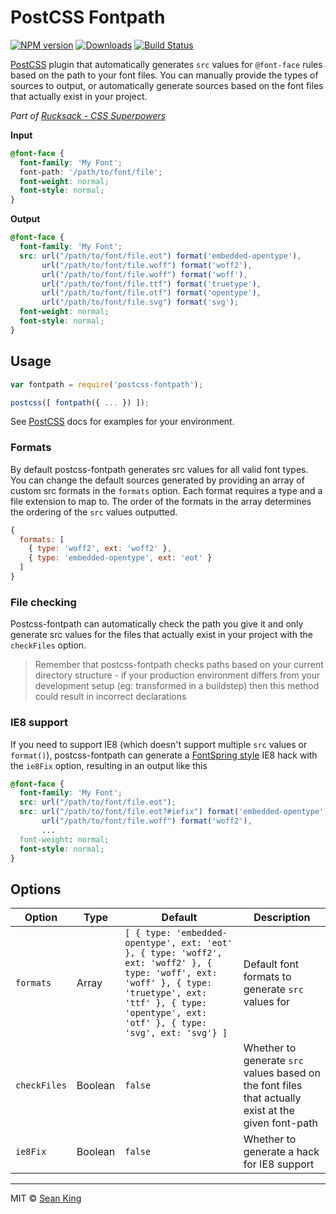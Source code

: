 # PostCSS Fontpath
[![NPM version][npm-badge]][npm-url] [![Downloads][downloads-badge]][npm-url] [![Build Status][travis-badge]][travis-url]

[PostCSS][PostCSS] plugin that automatically generates `src` values for `@font-face` rules based on the path to your font files. You can manually provide the types of sources to output, or automatically generate sources based on the font files that actually exist in your project.

_Part of [Rucksack - CSS Superpowers](http://simplaio.github.io/rucksack)_

**Input**

```css
@font-face {
  font-family: 'My Font';
  font-path: '/path/to/font/file';
  font-weight: normal;
  font-style: normal;
}
```

**Output**

```css
@font-face {
  font-family: 'My Font';
  src: url("/path/to/font/file.eot") format('embedded-opentype'),
       url("/path/to/font/file.woff") format('woff2'),
       url("/path/to/font/file.woff") format('woff'),
       url("/path/to/font/file.ttf") format('truetype'),
       url("/path/to/font/file.otf") format('opentype'),
       url("/path/to/font/file.svg") format('svg');
  font-weight: normal;
  font-style: normal;
}
```

## Usage

```js
var fontpath = require('postcss-fontpath');

postcss([ fontpath({ ... }) ]);
```

See [PostCSS][PostCSS] docs for examples for your environment.

### Formats

By default postcss-fontpath generates src values for all valid font types. You can change the default sources generated by providing an array of custom src formats in the `formats` option. Each format requires a type and a file extension to map to. The order of the formats in the array determines the ordering of the `src` values outputted.

```js
{
  formats: [
    { type: 'woff2', ext: 'woff2' },
    { type: 'embedded-opentype', ext: 'eot' }
  ]
}
```

### File checking

Postcss-fontpath can automatically check the path you give it and only generate src values for the files that actually exist in your project with the `checkFiles` option. 

> Remember that postcss-fontpath checks paths based on your current directory structure - if your production environment differs from your development setup (eg: transformed in a buildstep) then this method could result in incorrect declarations

### IE8 support

If you need to support IE8 (which doesn't support multiple `src` values or `format()`), postcss-fontpath can generate a [FontSpring style](http://blog.fontspring.com/2011/02/the-new-bulletproof-font-face-syntax/) IE8 hack with the `ie8Fix` option, resulting in an output like this

```css
@font-face {
  font-family: 'My Font';
  src: url("/path/to/font/file.eot");
  src: url("/path/to/font/file.eot?#iefix") format('embedded-opentype'),
       url("/path/to/font/file.woff") format('woff2'),
       ...
  font-weight: normal;
  font-style: normal;
}
```

## Options

Option       | Type    | Default | Description                                                                                         
------------ | ------- | ------- | -----------                                                                                         
`formats`    | Array   | `[ { type: 'embedded-opentype', ext: 'eot' }, { type: 'woff2', ext: 'woff2' }, { type: 'woff', ext: 'woff' }, { type: 'truetype', ext: 'ttf' }, { type: 'opentype', ext: 'otf' }, { type: 'svg', ext: 'svg'} ]` | Default font formats to generate `src` values for
`checkFiles` | Boolean | `false` | Whether to generate `src` values based on the font files that actually exist at the given font-path 
`ie8Fix`     | Boolean | `false` | Whether to generate a hack for IE8 support                                                          

***

MIT © [Sean King](https://twitter.com/seaneking)

[npm-badge]: https://badge.fury.io/js/postcss-fontpath.svg
[npm-url]: https://npmjs.org/package/postcss-fontpath
[downloads-badge]: https://img.shields.io/npm/dm/postcss-fontpath.svg
[travis-badge]: https://travis-ci.org/seaneking/postcss-fontpath.svg?branch=master
[travis-url]: https://travis-ci.org/seaneking/postcss-fontpath
[PostCSS]: https://github.com/postcss/postcss
[fontspring]: http://blog.fontspring.com/2011/02/further-hardening-of-the-bulletproof-syntax/
